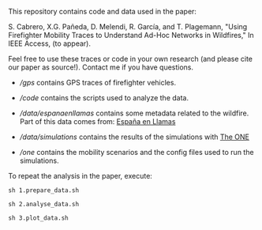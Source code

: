 This repository contains code and data used in the paper:

S. Cabrero, X.G. Pañeda, D. Melendi, R. García, and T. Plagemann, "Using Firefighter Mobility Traces to Understand Ad-Hoc Networks in Wildfires," In IEEE Access, (to appear).

Feel free to use these traces or code in your own research (and please cite our paper as source!). Contact me if you have questions.

- */gps* contains GPS traces of firefighter vehicles.

- */code* contains the scripts used to analyze the data.

- */data/espanaenllamas* contains some metadata related to the wildfire. Part of this data comes from: [España en Llamas]( https://github.com/jjelosua/espanaenllamas.es-obsolete/)

- */data/simulations* contains the results of the simulations with [The ONE](https://github.com/akeranen/the-one)  

- */one* contains the mobility scenarios and the config files used to run the simulations.

To repeat the analysis in the paper, execute:

`sh 1.prepare_data.sh`

`sh 2.analyse_data.sh`

`sh 3.plot_data.sh`
